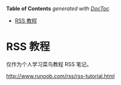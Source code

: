 <!-- START doctoc generated TOC please keep comment here to allow auto update -->
<!-- DON'T EDIT THIS SECTION, INSTEAD RE-RUN doctoc TO UPDATE -->
**Table of Contents**  *generated with [DocToc](https://github.com/thlorenz/doctoc)*

- [RSS 教程](#rss-%E6%95%99%E7%A8%8B)

<!-- END doctoc generated TOC please keep comment here to allow auto update -->

# RSS 教程

仅作为个人学习菜鸟教程 RSS 笔记。

http://www.runoob.com/rss/rss-tutorial.html